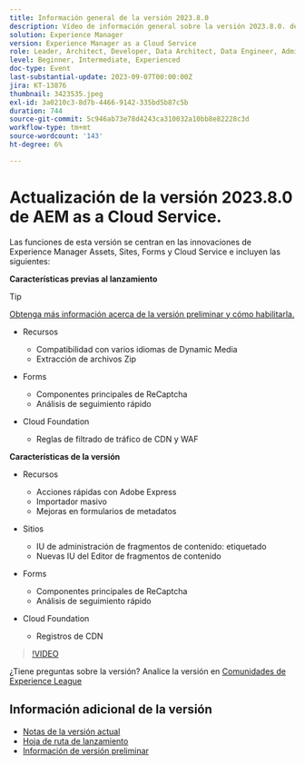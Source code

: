 ```yaml
---
title: Información general de la versión 2023.8.0
description: Vídeo de información general sobre la versión 2023.8.0. de Adobe Experience Manager as a Cloud Service
solution: Experience Manager
version: Experience Manager as a Cloud Service
role: Leader, Architect, Developer, Data Architect, Data Engineer, Admin, User
level: Beginner, Intermediate, Experienced
doc-type: Event
last-substantial-update: 2023-09-07T00:00:00Z
jira: KT-13876
thumbnail: 3423535.jpeg
exl-id: 3a0210c3-8d7b-4466-9142-335bd5b87c5b
duration: 744
source-git-commit: 5c946ab73e78d4243ca310032a10bb8e82228c3d
workflow-type: tm+mt
source-wordcount: '143'
ht-degree: 6%

---
```


# Actualización de la versión 2023.8.0 de AEM as a Cloud Service.

Las funciones de esta versión se centran en las innovaciones de Experience Manager Assets, Sites, Forms y Cloud Service e incluyen las siguientes:

**Características previas al lanzamiento**

>[!TIP]
>
>[Obtenga más información acerca de la versión preliminar y cómo habilitarla.](https://experienceleague.adobe.com/docs/experience-manager-cloud-service/content/release-notes/prerelease.html)

* Recursos
   * Compatibilidad con varios idiomas de Dynamic Media
   * Extracción de archivos Zip

* Forms
   * Componentes principales de ReCaptcha
   * Análisis de seguimiento rápido

* Cloud Foundation
   * Reglas de filtrado de tráfico de CDN y WAF

**Características de la versión**

* Recursos
   * Acciones rápidas con Adobe Express
   * Importador masivo
   * Mejoras en formularios de metadatos

* Sitios
   * IU de administración de fragmentos de contenido: etiquetado
   * Nuevas IU del Editor de fragmentos de contenido

* Forms
   * Componentes principales de ReCaptcha
   * Análisis de seguimiento rápido

* Cloud Foundation
   * Registros de CDN

>[!VIDEO](https://video.tv.adobe.com/v/3423535/?learn=on)

¿Tiene preguntas sobre la versión?  Analice la versión en [Comunidades de Experience League](https://adobe.ly/3syyBwe)

## Información adicional de la versión

* [Notas de la versión actual](https://experienceleague.adobe.com/docs/experience-manager-cloud-service/content/release-notes/home.html?lang=es)
* [Hoja de ruta de lanzamiento](https://experienceleague.adobe.com/docs/experience-manager-release-information/aem-release-updates/update-releases-roadmap.html?lang=es)
* [Información de versión preliminar](https://experienceleague.adobe.com/docs/experience-manager-cloud-service/content/release-notes/prerelease.html)
